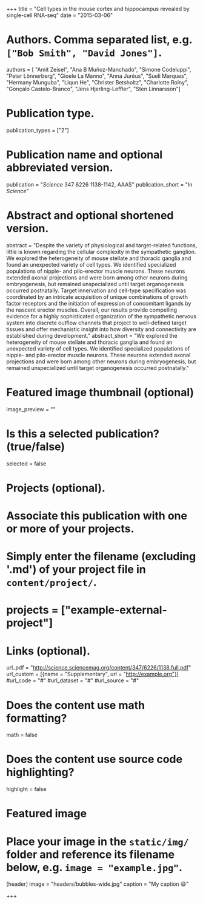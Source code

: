+++
title = "Cell types in the mouse cortex and hippocampus revealed by single-cell RNA-seq"
date = "2015-03-06"

# Authors. Comma separated list, e.g. `["Bob Smith", "David Jones"]`.
authors = [ "Amit Zeisel", "Ana B Muñoz-Manchado", "Simone Codeluppi", "Peter Lönnerberg", "Gioele La Manno", "Anna Juréus", "Sueli Marques", "Hermany Munguba", "Liqun He", "Christer Betsholtz", "Charlotte Rolny", "Gonçalo Castelo-Branco", "Jens Hjerling-Leffler", "Sten Linnarsson"]

# Publication type.
publication_types = ["2"]

# Publication name and optional abbreviated version.
publication = "*Science* 347 6226 1138-1142, AAAS"
publication_short = "In *Science*"

# Abstract and optional shortened version.
abstract = "Despite the variety of physiological and target-related functions, little is known regarding the cellular complexity in the sympathetic ganglion. We explored the heterogeneity of mouse stellate and thoracic ganglia and found an unexpected variety of cell types. We identified specialized populations of nipple- and pilo-erector muscle neurons. These neurons extended axonal projections and were born among other neurons during embryogenesis, but remained unspecialized until target organogenesis occurred postnatally. Target innervation and cell-type specification was coordinated by an intricate acquisition of unique combinations of growth factor receptors and the initiation of expression of concomitant ligands by the nascent erector muscles. Overall, our results provide compelling evidence for a highly sophisticated organization of the sympathetic nervous system into discrete outflow channels that project to well-defined target tissues and offer mechanistic insight into how diversity and connectivity are established during development."
abstract_short = "We explored the heterogeneity of mouse stellate and thoracic ganglia and found an unexpected variety of cell types. We identified specialized populations of nipple- and pilo-erector muscle neurons. These neurons extended axonal projections and were born among other neurons during embryogenesis, but remained unspecialized until target organogenesis occurred postnatally."

# Featured image thumbnail (optional)
image_preview = ""

# Is this a selected publication? (true/false)
selected = false

# Projects (optional).
#   Associate this publication with one or more of your projects.
#   Simply enter the filename (excluding '.md') of your project file in `content/project/`.
# projects = ["example-external-project"]

# Links (optional).
url_pdf = "http://science.sciencemag.org/content/347/6226/1138.full.pdf"
url_custom = [{name = "Supplementary", url = "http://example.org"}]
#url_code = "#"
#url_dataset = "#"
#url_source = "#"


# Does the content use math formatting?
math = false

# Does the content use source code highlighting?
highlight = false

# Featured image
# Place your image in the `static/img/` folder and reference its filename below, e.g. `image = "example.jpg"`.
[header]
image = "headers/bubbles-wide.jpg"
caption = "My caption :smile:"

+++
